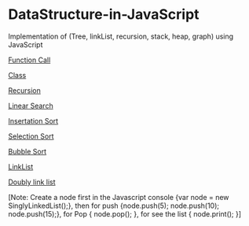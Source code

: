# DataStructure-in-JavaScript
Implementation of (Tree, linkList, recursion, stack, heap, graph) using JavaScript


[Function Call](https://github.com/M0nster92/DataStructure-in-JavaScript/tree/master/function_call)

[Class](https://github.com/M0nster92/DataStructure-in-JavaScript/tree/master/Class)

[Recursion](https://github.com/M0nster92/DataStructure-in-JavaScript/tree/master/Recurrsion)

[Linear Search](https://github.com/M0nster92/DataStructure-in-JavaScript/tree/master/linear_search)

[Insertation Sort](https://github.com/M0nster92/DataStructure-in-JavaScript/tree/master/Insertation_Sort)

[Selection Sort](https://github.com/M0nster92/DataStructure-in-JavaScript/tree/master/Selection_Sort)

[Bubble Sort](https://github.com/M0nster92/DataStructure-in-JavaScript/tree/master/Bubble_Sort)

[LinkList](https://github.com/M0nster92/DataStructure-in-JavaScript/tree/master/link_list)

[Doubly link list](https://github.com/M0nster92/DataStructure-in-JavaScript/tree/master/Doubly_link_list)

[Note: Create a node first in the Javascript console {var node = new SinglyLinkedList();},
then for push {node.push(5); node.push(10); node.push(15);},
for Pop { node.pop(); },
for see the list { node.print(); }]
